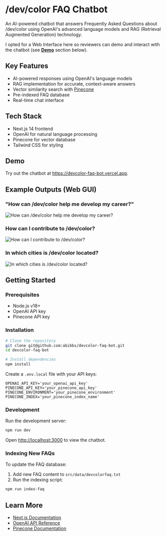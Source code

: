 # /dev/color FAQ Chatbot

An AI-powered chatbot that answers Frequently Asked Questions about /dev/color using OpenAI's advanced language models and RAG (Retrieval Augmented Generation) technology.

I opted for a Web Interface here so reviewers can demo and interact with the chatbot (see [**Demo**]((https://github.com/abibbs/devcolor-faq-bot/blob/main/README.md#demo)) section below).

## Key Features
- AI-powered responses using OpenAI's language models
- RAG implementation for accurate, context-aware answers
- Vector similarity search with [Pinecone](https://www.pinecone.io/)
- Pre-indexed FAQ database
- Real-time chat interface

## Tech Stack
- Next.js 14 frontend
- OpenAI for natural language processing
- Pinecone for vector database
- Tailwind CSS for styling

## Demo
Try out the chatbot at https://devcolor-faq-bot.vercel.app.

## Example Outputs (Web GUI)
### "How can /dev/color help me develop my career?"
![How can /dev/color help me develop my career?](https://i.ibb.co/cRP9Hnz/Screenshot-2025-02-16-at-11-32-37-PM.png)
### How can I contribute to /dev/color?
![How can I contribute to /dev/color?](https://i.ibb.co/cR2qG69/Screenshot-2025-02-16-at-11-33-58-PM.png)
### In which cities is /dev/color located?
![In which cities is /dev/color located?](https://i.ibb.co/d4wr0qkV/Screenshot-2025-02-16-at-11-35-42-PM.png)

## Getting Started

### Prerequisites
- Node.js v18+
- OpenAI API key
- Pinecone API key

### Installation
```bash
# Clone the repository
git clone git@github.com:abibbs/devcolor-faq-bot.git
cd devcolor-faq-bot

# Install dependencies
npm install
```

Create a `.env.local` file with your API keys:
```env
OPENAI_API_KEY='your_openai_api_key'
PINECONE_API_KEY='your_pinecone_api_key'
PINECONE_ENVIRONMENT='your_pinecone_environment'
PINECONE_INDEX='your_pinecone_index_name'
```

### Development
Run the development server:
```bash
npm run dev
```

Open [http://localhost:3000](http://localhost:3000) to view the chatbot.

### Indexing New FAQs
To update the FAQ database:

1. Add new FAQ content to `src/data/devcolorfaq.txt`
2. Run the indexing script:
```bash
npm run index-faq
```

## Learn More
- [Next.js Documentation](https://nextjs.org/docs)
- [OpenAI API Reference](https://platform.openai.com/docs/api-reference)
- [Pinecone Documentation](https://docs.pinecone.io/)
